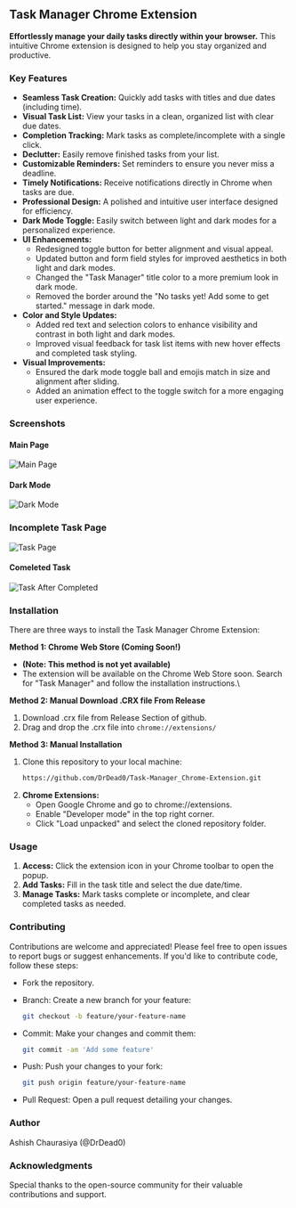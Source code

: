 ## **Task Manager Chrome Extension**

**Effortlessly manage your daily tasks directly within your browser.** This intuitive Chrome extension is designed to help you stay organized and productive.

### **Key Features**

* **Seamless Task Creation:** Quickly add tasks with titles and due dates (including time).
* **Visual Task List:** View your tasks in a clean, organized list with clear due dates.
* **Completion Tracking:** Mark tasks as complete/incomplete with a single click.
* **Declutter:** Easily remove finished tasks from your list.
* **Customizable Reminders:** Set reminders to ensure you never miss a deadline.
* **Timely Notifications:** Receive notifications directly in Chrome when tasks are due.
* **Professional Design:** A polished and intuitive user interface designed for efficiency.
* **Dark Mode Toggle:** Easily switch between light and dark modes for a personalized experience.
* **UI Enhancements:**
    * Redesigned toggle button for better alignment and visual appeal.
    * Updated button and form field styles for improved aesthetics in both light and dark modes.
    * Changed the "Task Manager" title color to a more premium look in dark mode.
    * Removed the border around the "No tasks yet! Add some to get started." message in dark mode.
* **Color and Style Updates:**
    * Added red text and selection colors to enhance visibility and contrast in both light and dark modes.
    * Improved visual feedback for task list items with new hover effects and completed task styling.
* **Visual Improvements:**
    * Ensured the dark mode toggle ball and emojis match in size and alignment after sliding.
    * Added an animation effect to the toggle switch for a more engaging user experience.

### **Screenshots**
#### Main Page<br>

![Main Page ](https://github.com/DrDead0/Task-Manager_Chrome-Extension/blob/main/images/Normal%20(llightmode).png)
#### Dark Mode
![Dark Mode ](https://github.com/DrDead0/Task-Manager_Chrome-Extension/blob/main/images/Darkmode.png)
### Incomplete Task Page
![Task Page ](https://github.com/DrDead0/Task-Manager_Chrome-Extension/blob/main/images/incomplete%20v3.0%20.png)
#### Comeleted Task
![Task After Completed ](https://github.com/DrDead0/Task-Manager_Chrome-Extension/blob/main/images/complete%20Task%20v3.0.png)<br>



### **Installation**

There are three ways to install the Task Manager Chrome Extension:

**Method 1: Chrome Web Store (Coming Soon!)**

* **(Note: This method is not yet available)**
* The extension will be available on the Chrome Web Store soon. Search for "Task Manager" and follow the installation instructions.\

**Method 2: Manual Download .CRX file From Release**

1. Download .crx file from Release Section of github.
2. Drag and drop the .crx file into `chrome://extensions/`

**Method 3: Manual Installation**

1. Clone this repository to your local machine:
   ```bash
   https://github.com/DrDead0/Task-Manager_Chrome-Extension.git
   ```
2. **Chrome Extensions:**
    * Open Google Chrome and go to chrome://extensions.
    * Enable "Developer mode" in the top right corner.
    * Click "Load unpacked" and select the cloned repository folder.

### **Usage**

1. **Access:** Click the extension icon in your Chrome toolbar to open the popup.
2. **Add Tasks:** Fill in the task title and select the due date/time.
3. **Manage Tasks:** Mark tasks complete or incomplete, and clear completed tasks as needed.

### **Contributing**

Contributions are welcome and appreciated! Please feel free to open issues to report bugs or suggest enhancements. If you'd like to contribute code, follow these steps:

* Fork the repository.
* Branch: Create a new branch for your feature:
  
  ```bash
  git checkout -b feature/your-feature-name
  ```
* Commit: Make your changes and commit them:
  
  ```bash
  git commit -am 'Add some feature'
  ```
* Push: Push your changes to your fork:
  
  ```bash
  git push origin feature/your-feature-name
  ```
* Pull Request: Open a pull request detailing your changes.

### **Author**

Ashish Chaurasiya (@DrDead0)


### **Acknowledgments**

Special thanks to the open-source community for their valuable contributions and support.
